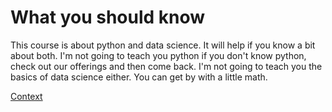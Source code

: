 # What you should know
This course is about python and data science. It will help if you know a bit about both. I'm not going to teach you python if you don't know python, check out our offerings and then come back. I'm not going to teach you the basics of data science either. You can get by with a little math.

[Context](./../context.md)
